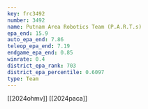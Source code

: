 ```yaml
---
key: frc3492
number: 3492
name: Putnam Area Robotics Team (P.A.R.T.s)
epa_end: 15.9
auto_epa_end: 7.86
teleop_epa_end: 7.19
endgame_epa_end: 0.85
winrate: 0.4
district_epa_rank: 703
district_epa_percentile: 0.6097
type: Team
---
```

[[2024ohmv]]
[[2024paca]]
